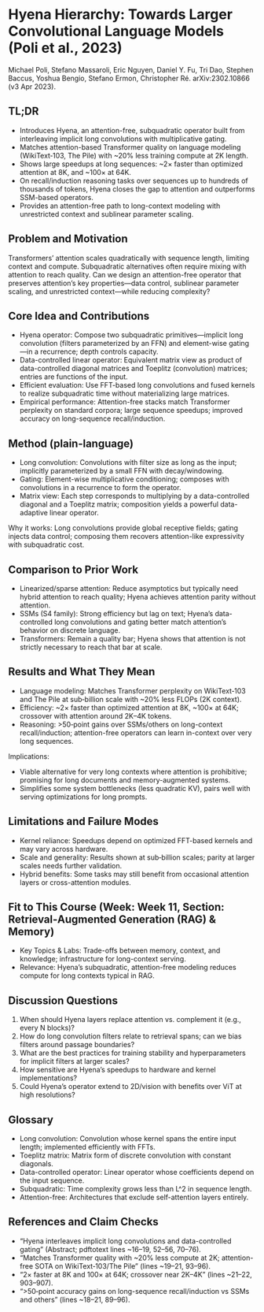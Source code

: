 # Hyena Hierarchy: Towards Larger Convolutional Language Models (Poli et al., 2023)

Michael Poli, Stefano Massaroli, Eric Nguyen, Daniel Y. Fu, Tri Dao, Stephen Baccus, Yoshua Bengio, Stefano Ermon, Christopher Ré. arXiv:2302.10866 (v3 Apr 2023).

## TL;DR
- Introduces Hyena, an attention-free, subquadratic operator built from interleaving implicit long convolutions with multiplicative gating.
- Matches attention-based Transformer quality on language modeling (WikiText‑103, The Pile) with ~20% less training compute at 2K length.
- Shows large speedups at long sequences: ~2× faster than optimized attention at 8K, and ~100× at 64K.
- On recall/induction reasoning tasks over sequences up to hundreds of thousands of tokens, Hyena closes the gap to attention and outperforms SSM-based operators.
- Provides an attention-free path to long-context modeling with unrestricted context and sublinear parameter scaling.

## Problem and Motivation
Transformers’ attention scales quadratically with sequence length, limiting context and compute. Subquadratic alternatives often require mixing with attention to reach quality. Can we design an attention-free operator that preserves attention’s key properties—data control, sublinear parameter scaling, and unrestricted context—while reducing complexity?

## Core Idea and Contributions
- Hyena operator: Compose two subquadratic primitives—implicit long convolution (filters parameterized by an FFN) and element-wise gating—in a recurrence; depth controls capacity.
- Data-controlled linear operator: Equivalent matrix view as product of data-controlled diagonal matrices and Toeplitz (convolution) matrices; entries are functions of the input.
- Efficient evaluation: Use FFT-based long convolutions and fused kernels to realize subquadratic time without materializing large matrices.
- Empirical performance: Attention-free stacks match Transformer perplexity on standard corpora; large sequence speedups; improved accuracy on long-sequence recall/induction.

## Method (plain-language)
- Long convolution: Convolutions with filter size as long as the input; implicitly parameterized by a small FFN with decay/windowing.
- Gating: Element-wise multiplicative conditioning; composes with convolutions in a recurrence to form the operator.
- Matrix view: Each step corresponds to multiplying by a data-controlled diagonal and a Toeplitz matrix; composition yields a powerful data-adaptive linear operator.

Why it works: Long convolutions provide global receptive fields; gating injects data control; composing them recovers attention-like expressivity with subquadratic cost.

## Comparison to Prior Work
- Linearized/sparse attention: Reduce asymptotics but typically need hybrid attention to reach quality; Hyena achieves attention parity without attention.
- SSMs (S4 family): Strong efficiency but lag on text; Hyena’s data-controlled long convolutions and gating better match attention’s behavior on discrete language.
- Transformers: Remain a quality bar; Hyena shows that attention is not strictly necessary to reach that bar at scale.

## Results and What They Mean
- Language modeling: Matches Transformer perplexity on WikiText‑103 and The Pile at sub‑billion scale with ~20% less FLOPs (2K context).
- Efficiency: ~2× faster than optimized attention at 8K, ~100× at 64K; crossover with attention around 2K–4K tokens.
- Reasoning: >50‑point gains over SSMs/others on long-context recall/induction; attention-free operators can learn in-context over very long sequences.

Implications:
- Viable alternative for very long contexts where attention is prohibitive; promising for long documents and memory-augmented systems.
- Simplifies some system bottlenecks (less quadratic KV), pairs well with serving optimizations for long prompts.

## Limitations and Failure Modes
- Kernel reliance: Speedups depend on optimized FFT-based kernels and may vary across hardware.
- Scale and generality: Results shown at sub‑billion scales; parity at larger scales needs further validation.
- Hybrid benefits: Some tasks may still benefit from occasional attention layers or cross-attention modules.

## Fit to This Course (Week: Week 11, Section: Retrieval‑Augmented Generation (RAG) & Memory)
- Key Topics & Labs: Trade-offs between memory, context, and knowledge; infrastructure for long-context serving.
- Relevance: Hyena’s subquadratic, attention-free modeling reduces compute for long contexts typical in RAG.

## Discussion Questions
1) When should Hyena layers replace attention vs. complement it (e.g., every N blocks)?
2) How do long convolution filters relate to retrieval spans; can we bias filters around passage boundaries?
3) What are the best practices for training stability and hyperparameters for implicit filters at larger scales?
4) How sensitive are Hyena’s speedups to hardware and kernel implementations?
5) Could Hyena’s operator extend to 2D/vision with benefits over ViT at high resolutions?

## Glossary
- Long convolution: Convolution whose kernel spans the entire input length; implemented efficiently with FFTs.
- Toeplitz matrix: Matrix form of discrete convolution with constant diagonals.
- Data-controlled operator: Linear operator whose coefficients depend on the input sequence.
- Subquadratic: Time complexity grows less than L^2 in sequence length.
- Attention-free: Architectures that exclude self-attention layers entirely.

## References and Claim Checks
- “Hyena interleaves implicit long convolutions and data-controlled gating” (Abstract; pdftotext lines ~16–19, 52–56, 70–76).
- “Matches Transformer quality with ~20% less compute at 2K; attention-free SOTA on WikiText‑103/The Pile” (lines ~19–21, 93–96).
- “2× faster at 8K and 100× at 64K; crossover near 2K–4K” (lines ~21–22, 903–907).
- “>50‑point accuracy gains on long-sequence recall/induction vs SSMs and others” (lines ~18–21, 89–96).

